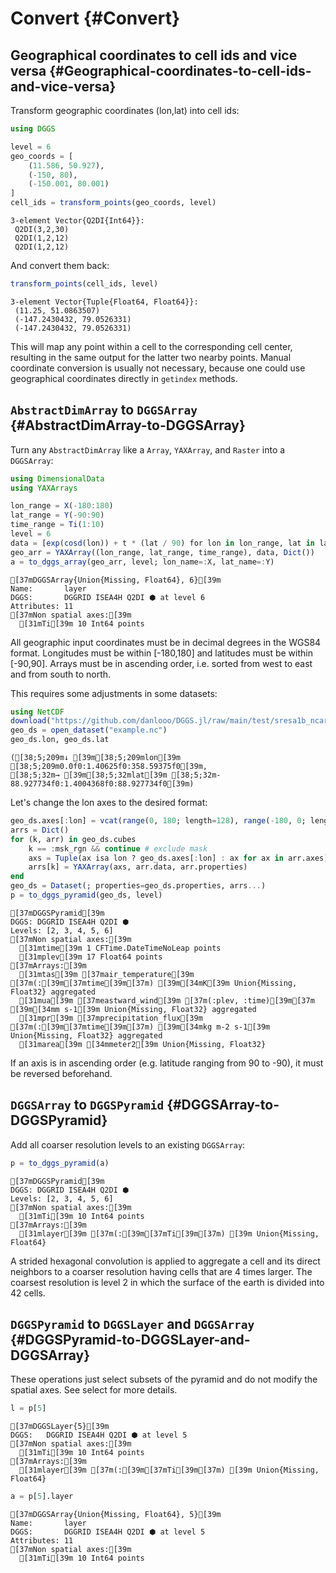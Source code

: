 
# Convert {#Convert}

## Geographical coordinates to cell ids and vice versa {#Geographical-coordinates-to-cell-ids-and-vice-versa}

Transform geographic coordinates (lon,lat) into cell ids:

```julia
using DGGS

level = 6
geo_coords = [
    (11.586, 50.927),
    (-150, 80),
    (-150.001, 80.001)
]
cell_ids = transform_points(geo_coords, level)
```


```ansi
3-element Vector{Q2DI{Int64}}:
 Q2DI(3,2,30)
 Q2DI(1,2,12)
 Q2DI(1,2,12)
```


And convert them back:

```julia
transform_points(cell_ids, level)
```


```ansi
3-element Vector{Tuple{Float64, Float64}}:
 (11.25, 51.0863507)
 (-147.2430432, 79.0526331)
 (-147.2430432, 79.0526331)
```


This will map any point within a cell to the corresponding cell center, resulting in the same output for the latter two nearby points. Manual coordinate conversion is usually not necessary, because one could use geographical coordinates directly in `getindex` methods.

## `AbstractDimArray` to `DGGSArray` {#AbstractDimArray-to-DGGSArray}

Turn any `AbstractDimArray` like a `Array`, `YAXArray`, and `Raster` into a `DGGSArray`:

```julia
using DimensionalData
using YAXArrays

lon_range = X(-180:180)
lat_range = Y(-90:90)
time_range = Ti(1:10)
level = 6
data = [exp(cosd(lon)) + t * (lat / 90) for lon in lon_range, lat in lat_range, t in time_range]
geo_arr = YAXArray((lon_range, lat_range, time_range), data, Dict())
a = to_dggs_array(geo_arr, level; lon_name=:X, lat_name=:Y)
```


```ansi
[37mDGGSArray{Union{Missing, Float64}, 6}[39m
Name:		layer
DGGS:		DGGRID ISEA4H Q2DI ⬢ at level 6
Attributes:	11
[37mNon spatial axes:[39m
  [31mTi[39m 10 Int64 points

```


All geographic input coordinates must be in decimal degrees in the WGS84 format. Longitudes must be within [-180,180] and latitudes must be within [-90,90]. Arrays must be in ascending order, i.e. sorted from west to east and from south to north.

This requires some adjustments in some datasets:

```julia
using NetCDF
download("https://github.com/danlooo/DGGS.jl/raw/main/test/sresa1b_ncar_ccsm3-example.nc", "example.nc")
geo_ds = open_dataset("example.nc")
geo_ds.lon, geo_ds.lat
```


```ansi
([38;5;209m↓ [39m[38;5;209mlon[39m [38;5;209m0.0f0:1.40625f0:358.59375f0[39m,
[38;5;32m→ [39m[38;5;32mlat[39m [38;5;32m-88.927734f0:1.4004368f0:88.927734f0[39m)
```


Let&#39;s change the lon axes to the desired format:

```julia
geo_ds.axes[:lon] = vcat(range(0, 180; length=128), range(-180, 0; length=128)) |> lon
arrs = Dict()
for (k, arr) in geo_ds.cubes
    k == :msk_rgn && continue # exclude mask
    axs = Tuple(ax isa lon ? geo_ds.axes[:lon] : ax for ax in arr.axes) # propagate fixed axis
    arrs[k] = YAXArray(axs, arr.data, arr.properties)
end
geo_ds = Dataset(; properties=geo_ds.properties, arrs...)
p = to_dggs_pyramid(geo_ds, level)
```


```ansi
[37mDGGSPyramid[39m
DGGS: DGGRID ISEA4H Q2DI ⬢
Levels: [2, 3, 4, 5, 6]
[37mNon spatial axes:[39m
  [31mtime[39m 1 CFTime.DateTimeNoLeap points
  [31mplev[39m 17 Float64 points
[37mArrays:[39m
  [31mtas[39m [37mair_temperature[39m [37m(:[39m[37mtime[39m[37m) [39m[34mK[39m Union{Missing, Float32} aggregated
  [31mua[39m [37meastward_wind[39m [37m(:plev, :time)[39m[37m [39m[34mm s-1[39m Union{Missing, Float32} aggregated
  [31mpr[39m [37mprecipitation_flux[39m [37m(:[39m[37mtime[39m[37m) [39m[34mkg m-2 s-1[39m Union{Missing, Float32} aggregated
  [31marea[39m [34mmeter2[39m Union{Missing, Float32} 

```


If an axis is in ascending order (e.g. latitude ranging from 90 to -90), it must be reversed beforehand.

## `DGGSArray` to `DGGSPyramid` {#DGGSArray-to-DGGSPyramid}

Add all coarser resolution levels to an existing `DGGSArray`:

```julia
p = to_dggs_pyramid(a)
```


```ansi
[37mDGGSPyramid[39m
DGGS: DGGRID ISEA4H Q2DI ⬢
Levels: [2, 3, 4, 5, 6]
[37mNon spatial axes:[39m
  [31mTi[39m 10 Int64 points
[37mArrays:[39m
  [31mlayer[39m [37m(:[39m[37mTi[39m[37m) [39m Union{Missing, Float64} 

```


A strided hexagonal convolution is applied to aggregate a cell and its direct neighbors to a coarser resolution having cells that are 4 times larger. The coarsest resolution is level 2 in which the surface of the earth is divided into 42 cells.

## `DGGSPyramid` to `DGGSLayer` and `DGGSArray` {#DGGSPyramid-to-DGGSLayer-and-DGGSArray}

These operations just select subsets of the pyramid and do not modify the spatial axes. See select for more details.

```julia
l = p[5]
```


```ansi
[37mDGGSLayer{5}[39m
DGGS:	DGGRID ISEA4H Q2DI ⬢ at level 5
[37mNon spatial axes:[39m
  [31mTi[39m 10 Int64 points
[37mArrays:[39m
  [31mlayer[39m [37m(:[39m[37mTi[39m[37m) [39m Union{Missing, Float64} 

```


```julia
a = p[5].layer
```


```ansi
[37mDGGSArray{Union{Missing, Float64}, 5}[39m
Name:		layer
DGGS:		DGGRID ISEA4H Q2DI ⬢ at level 5
Attributes:	11
[37mNon spatial axes:[39m
  [31mTi[39m 10 Int64 points

```

